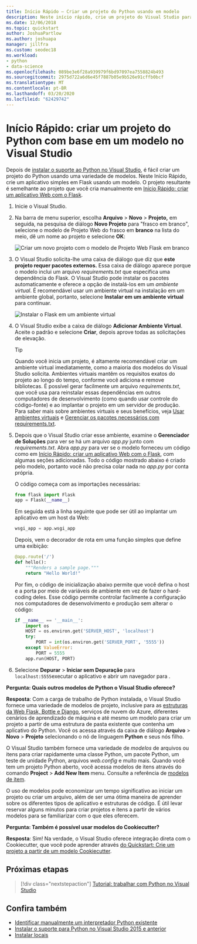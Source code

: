 ```yaml
---
title: Início Rápido – Criar um projeto do Python usando em modelo
description: Neste início rápido, crie um projeto do Visual Studio para Python usando um modelo interno para compilar um aplicativo básico em Flask.
ms.date: 12/06/2018
ms.topic: quickstart
author: JoshuaPartlow
ms.author: joshuapa
manager: jillfra
ms.custom: seodec18
ms.workload:
- python
- data-science
ms.openlocfilehash: 089be3e6f28a939979f6bd97097ea7558824b493
ms.sourcegitcommit: 2975d722a6d6e45f7887b05e9b526e91cffb0bcf
ms.translationtype: MT
ms.contentlocale: pt-BR
ms.lasthandoff: 03/20/2020
ms.locfileid: "62429742"
---
```

# <a name="quickstart-create-a-python-project-from-a-template-in-visual-studio"></a>Início Rápido: criar um projeto do Python com base em um modelo no Visual Studio

Depois de [instalar o suporte ao Python no Visual Studio](installing-python-support-in-visual-studio.md), é fácil criar um projeto do Python usando uma variedade de modelos. Neste Início Rápido, crie um aplicativo simples em Flask usando um modelo. O projeto resultante é semelhante ao projeto que você cria manualmente em [Início Rápido: criar um aplicativo Web com o Flask](../ide/quickstart-python.md).

1. Inicie o Visual Studio.

1. Na barra de menu superior, escolha **Arquivo** > **Novo** > **Projeto,** em seguida, na pesquisa de diálogo **Novo Projeto** para "frasco em branco", selecione o modelo de Projeto Web do frasco em **branco** na lista do meio, dê um nome ao projeto e selecione **OK**:

    ![Criar um novo projeto com o modelo de Projeto Web Flask em branco](media/quickstart-python-06-blank-flask-template.png)

1. O Visual Studio solicita-lhe uma caixa de diálogo que diz que **este projeto requer pacotes externos.** Essa caixa de diálogo aparece porque o modelo inclui um arquivo *requirements.txt* que especifica uma dependência do Flask. O Visual Studio pode instalar os pacotes automaticamente e oferece a opção de instalá-los em um *ambiente virtual*. É recomendável usar um ambiente virtual na instalação em um ambiente global, portanto, selecione **Instalar em um ambiente virtual** para continuar.

    ![Instalar o Flask em um ambiente virtual](media/quickstart-python-07-install-into-virtual-environment.png)

1. O Visual Studio exibe a caixa de diálogo **Adicionar Ambiente Virtual**. Aceite o padrão e selecione **Criar**, depois aprove todas as solicitações de elevação.

    > [!Tip]
    > Quando você inicia um projeto, é altamente recomendável criar um ambiente virtual imediatamente, como a maioria dos modelos do Visual Studio solicita. Ambientes virtuais mantêm os requisitos exatos do projeto ao longo do tempo, conforme você adiciona e remove bibliotecas. É possível gerar facilmente um arquivo *requirements.txt*, que você usa para reinstalar essas dependências em outros computadores de desenvolvimento (como quando usar controle do código-fonte) e ao implantar o projeto em um servidor de produção. Para saber mais sobre ambientes virtuais e seus benefícios, veja [Usar ambientes virtuais](../python/selecting-a-python-environment-for-a-project.md#use-virtual-environments) e [Gerenciar os pacotes necessários com requirements.txt](../python/managing-required-packages-with-requirements-txt.md).

1. Depois que o Visual Studio criar esse ambiente, examine o **Gerenciador de Soluções** para ver se há um arquivo *app.py* junto com *requirements.txt*. Abra *app.py* para ver se o modelo forneceu um código como em [Início Rápido: criar um aplicativo Web com o Flask](../ide/quickstart-python.md), com algumas seções adicionadas. Todo o código mostrado abaixo é criado pelo modelo, portanto você não precisa colar nada no *app.py* por conta própria.

    O código começa com as importações necessárias:

    ```python
    from flask import Flask
    app = Flask(__name__)
    ```

    Em seguida está a linha seguinte que pode ser útil ao implantar um aplicativo em um host da Web:

    ```python
    wsgi_app = app.wsgi_app
    ```

    Depois, vem o decorador de rota em uma função simples que define uma exibição:

    ```python
    @app.route('/')
    def hello():
        """Renders a sample page."""
        return "Hello World!"
    ```

    Por fim, o código de inicialização abaixo permite que você defina o host e a porta por meio de variáveis de ambiente em vez de fazer o hard-coding deles. Esse código permite controlar facilmente a configuração nos computadores de desenvolvimento e produção sem alterar o código:

    ```python
    if __name__ == '__main__':
        import os
        HOST = os.environ.get('SERVER_HOST', 'localhost')
        try:
            PORT = int(os.environ.get('SERVER_PORT', '5555'))
        except ValueError:
            PORT = 5555
        app.run(HOST, PORT)
    ```

1. Selecione **Depurar** > **Iniciar sem Depuração** para `localhost:5555`executar o aplicativo e abrir um navegador para .

**Pergunta: Quais outros modelos de Python o Visual Studio oferece?**

**Resposta**: Com a carga de trabalho de Python instalada, o Visual Studio fornece uma variedade de modelos de projeto, inclusive para as [estruturas da Web Flask, Bottle e Django](../python/python-web-application-project-templates.md), serviços de nuvem do Azure, diferentes cenários de aprendizado de máquina e até mesmo um modelo para criar um projeto a partir de uma estrutura de pasta existente que contenha um aplicativo do Python. Você os acessa através da caixa de diálogo **Arquivo** > **Novo** > **Projeto** selecionando o nó de linguagem **Python** e seus nós filho.

O Visual Studio também fornece uma variedade de *modelos* de arquivos ou itens para criar rapidamente uma classe Python, um pacote Python, um teste de unidade Python, arquivos *web.config* e muito mais. Quando você tem um projeto Python aberto, você acessa modelos de itens através do comando **Project** > **Add New Item** menu. Consulte a referência de [modelos de item](python-item-templates.md).

O uso de modelos pode economizar um tempo significativo ao iniciar um projeto ou criar um arquivo, além de ser uma ótima maneira de aprender sobre os diferentes tipos de aplicativo e estruturas de código. É útil levar reservar alguns minutos para criar projetos e itens a partir de vários modelos para se familiarizar com o que eles oferecem.

**Pergunta: Também é possível usar modelos do Cookiecutter?**

**Resposta**: Sim! Na verdade, o Visual Studio oferece integração direta com o Cookiecutter, que você pode aprender através [do Quickstart: Crie um projeto a partir de um modelo Cookiecutter](../python/quickstart-04-python-in-visual-studio-project-from-cookiecutter.md).

## <a name="next-steps"></a>Próximas etapas

> [!div class="nextstepaction"]
> [Tutorial: trabalhar com Python no Visual Studio](tutorial-working-with-python-in-visual-studio-step-01-create-project.md)

## <a name="see-also"></a>Confira também

- [Identificar manualmente um interpretador Python existente](managing-python-environments-in-visual-studio.md#manually-identify-an-existing-environment)
- [Instalar o suporte para Python no Visual Studio 2015 e anterior](installing-python-support-in-visual-studio.md)
- [Instalar locais](installing-python-support-in-visual-studio.md#install-locations)
